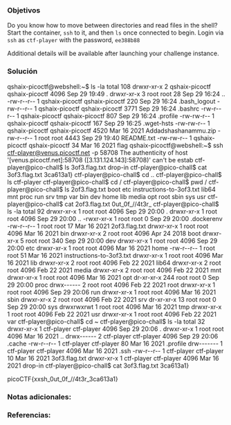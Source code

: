 ### Objetivos 
Do you know how to move between directories and read files in the shell? Start the container, `ssh` to it, and then `ls` once connected to begin. Login via `ssh` as `ctf-player` with the password, `ee388b88`

Additional details will be available after launching your challenge instance.

### Solución 
qshaix-picoctf@webshell:~$ ls -la
total 108
drwxr-xr-x 2 qshaix-picoctf qshaix-picoctf  4096 Sep 29 19:49 .
drwxr-xr-x 3 root           root              28 Sep 29 16:24 ..
-rw-r--r-- 1 qshaix-picoctf qshaix-picoctf   220 Sep 29 16:24 .bash_logout
-rw-r--r-- 1 qshaix-picoctf qshaix-picoctf  3771 Sep 29 16:24 .bashrc
-rw-r--r-- 1 qshaix-picoctf qshaix-picoctf   807 Sep 29 16:24 .profile
-rw-rw-r-- 1 qshaix-picoctf qshaix-picoctf   167 Sep 29 16:25 .wget-hsts
-rw-rw-r-- 1 qshaix-picoctf qshaix-picoctf  4520 Mar 16  2021 Addadshashanammu.zip
-rw-r--r-- 1 root           root            4443 Sep 29 19:40 README.txt
-rw-rw-r-- 1 qshaix-picoctf qshaix-picoctf    34 Mar 16  2021 flag
qshaix-picoctf@webshell:~$ ssh ctf-player@venus.picoctf.net -p 58708
The authenticity of host '[venus.picoctf.net]:58708 ([3.131.124.143]:58708)' can't be estab
ctf-player@pico-chall$ ls
3of3.flag.txt  drop-in
ctf-player@pico-chall$ cat 3of3.flag.txt 
3ca613a1}
ctf-player@pico-chall$ cd ..
ctf-player@pico-chall$ ls
ctf-player
ctf-player@pico-chall$ cd /
ctf-player@pico-chall$ pwd
/
ctf-player@pico-chall$ ls
2of3.flag.txt  boot  etc   instructions-to-3of3.txt  lib64  mnt  proc  run   srv  tmp  var
bin            dev   home  lib                       media  opt  root  sbin  sys  usr
ctf-player@pico-chall$ cat 2of3.flag.txt 
0ut_0f_\/\/4t3r_
ctf-player@pico-chall$ ls -la
total 92
drwxr-xr-x   1 root root 4096 Sep 29 20:00 .
drwxr-xr-x   1 root root 4096 Sep 29 20:00 ..
-rwxr-xr-x   1 root root    0 Sep 29 20:00 .dockerenv
-rw-r--r--   1 root root   17 Mar 16  2021 2of3.flag.txt
drwxr-xr-x   1 root root 4096 Mar 16  2021 bin
drwxr-xr-x   2 root root 4096 Apr 24  2018 boot
drwxr-xr-x   5 root root  340 Sep 29 20:00 dev
drwxr-xr-x   1 root root 4096 Sep 29 20:00 etc
drwxr-xr-x   1 root root 4096 Mar 16  2021 home
-rw-r--r--   1 root root   51 Mar 16  2021 instructions-to-3of3.txt
drwxr-xr-x   1 root root 4096 Mar 16  2021 lib
drwxr-xr-x   2 root root 4096 Feb 22  2021 lib64
drwxr-xr-x   2 root root 4096 Feb 22  2021 media
drwxr-xr-x   2 root root 4096 Feb 22  2021 mnt
drwxr-xr-x   1 root root 4096 Mar 16  2021 opt
dr-xr-xr-x 244 root root    0 Sep 29 20:00 proc
drwx------   2 root root 4096 Feb 22  2021 root
drwxr-xr-x   1 root root 4096 Sep 29 20:06 run
drwxr-xr-x   1 root root 4096 Mar 16  2021 sbin
drwxr-xr-x   2 root root 4096 Feb 22  2021 srv
dr-xr-xr-x  13 root root    0 Sep 29 20:00 sys
drwxrwxrwt   1 root root 4096 Mar 16  2021 tmp
drwxr-xr-x   1 root root 4096 Feb 22  2021 usr
drwxr-xr-x   1 root root 4096 Feb 22  2021 var
ctf-player@pico-chall$ cd ~
ctf-player@pico-chall$ ls -la
total 32
drwxr-xr-x 1 ctf-player ctf-player 4096 Sep 29 20:06 .
drwxr-xr-x 1 root       root       4096 Mar 16  2021 ..
drwx------ 2 ctf-player ctf-player 4096 Sep 29 20:06 .cache
-rw-r--r-- 1 ctf-player ctf-player   80 Mar 16  2021 .profile
drw------- 1 ctf-player ctf-player 4096 Mar 16  2021 .ssh
-rw-r--r-- 1 ctf-player ctf-player   10 Mar 16  2021 3of3.flag.txt
drwxr-xr-x 1 ctf-player ctf-player 4096 Mar 16  2021 drop-in
ctf-player@pico-chall$  cat 3of3.flag.txt
3ca613a1}

picoCTF{xxsh_0ut_0f_\/\/4t3r_3ca613a1}
### Notas adicionales:



### Referencias:
